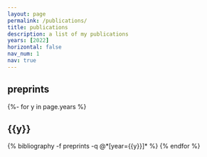 ```yaml
---
layout: page
permalink: /publications/
title: publications
description: a list of my publications  
years: [2022]
horizontal: false
nav_num: 1
nav: true
---
```


## preprints

<!-- _pages/publications.md -->
<div class="publications">

{%- for y in page.years %}
  <h2 class="year">{{y}}</h2>
  {% bibliography -f preprints -q @*[year={{y}}]* %}
{% endfor %}

</div>
